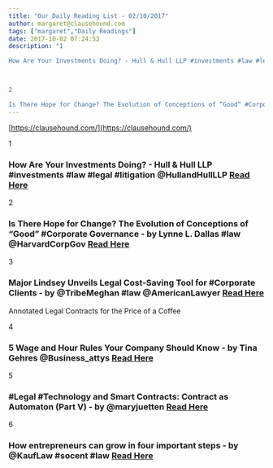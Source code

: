 ```yaml
---
title: "Our Daily Reading List - 02/10/2017"
author: margaret@clausehound.com
tags: ["margaret","Daily Readings"]
date: 2017-10-02 07:24:53
description: "1

How Are Your Investments Doing? - Hull & Hull LLP #investments #law #legal #litigation @HullandHullLLP Read Here



2

Is There Hope for Change? The Evolution of Conceptions of “Good” #Corporate G..."
---
```


[https://clausehound.com/](https://clausehound.com/)

1

### How Are Your Investments Doing? - Hull & Hull LLP #investments #law #legal #litigation @HullandHullLLP [Read Here](https://hullandhull.com/2017/09/how-are-your-investments-doing/)

2

### Is There Hope for Change? The Evolution of Conceptions of “Good” #Corporate Governance - by Lynne L. Dallas #law @HarvardCorpGov [Read Here](https://goo.gl/UEFmwU)

3

### Major Lindsey Unveils Legal Cost-Saving Tool for #Corporate Clients - by @TribeMeghan #law @AmericanLawyer [Read Here](https://goo.gl/U83eR6)

Annotated Legal Contracts
for the Price of a Coffee

4

### 5 Wage and Hour Rules Your Company Should Know - by Tina Gehres @Business_attys [Read Here](https://goo.gl/Zn4MvQ)

5

### #Legal #Technology and Smart Contracts: Contract as Automaton (Part V) - by @maryjuetten  [Read Here](https://goo.gl/iym1X4)

6

### How entrepreneurs can grow in four important steps - by @KaufLaw #socent #law [Read Here](https://goo.gl/PtGeH7)